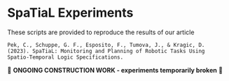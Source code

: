 # SpaTiaL Experiments

These scripts are provided to reproduce the results of our article
```
Pek, C., Schuppe, G. F., Esposito, F., Tumova, J., & Kragic, D. (2023). SpaTiaL: Monitoring and Planning of Robotic Tasks Using Spatio-Temporal Logic Specifications.
```

🚧 **ONGOING CONSTRUCTION WORK - experiments temporarily broken** 🚧